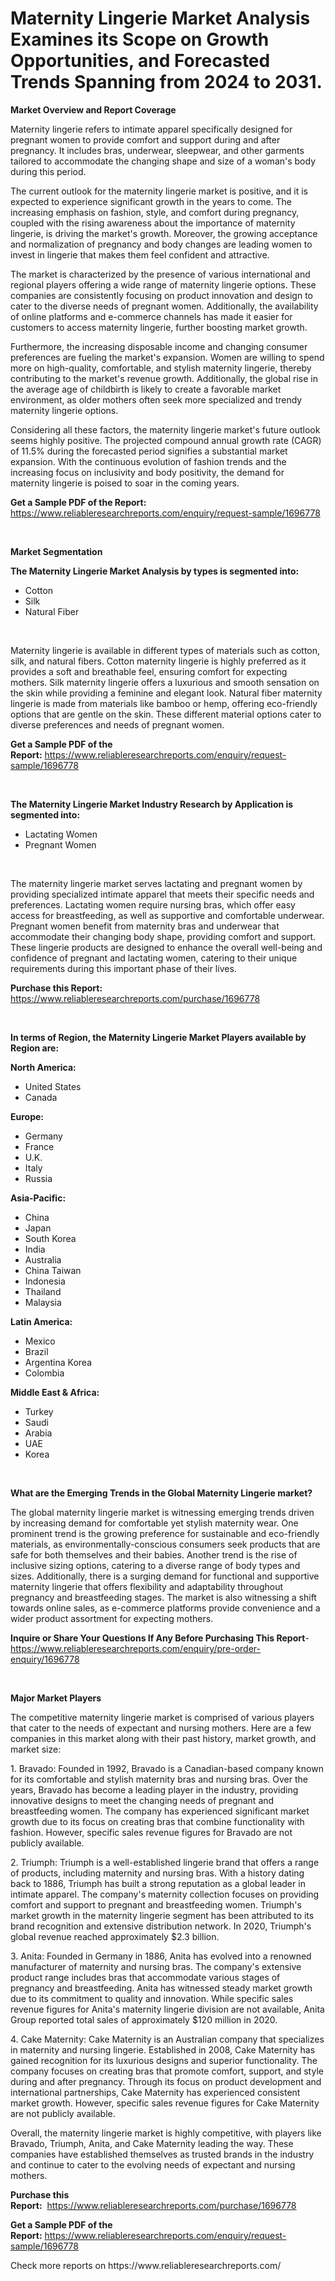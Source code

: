 <p><h1>Maternity Lingerie Market Analysis Examines its Scope on Growth Opportunities, and Forecasted Trends Spanning from 2024 to 2031.</h1></p><p><strong>Market Overview and Report Coverage</strong></p>
<p><p>Maternity lingerie refers to intimate apparel specifically designed for pregnant women to provide comfort and support during and after pregnancy. It includes bras, underwear, sleepwear, and other garments tailored to accommodate the changing shape and size of a woman's body during this period.</p><p>The current outlook for the maternity lingerie market is positive, and it is expected to experience significant growth in the years to come. The increasing emphasis on fashion, style, and comfort during pregnancy, coupled with the rising awareness about the importance of maternity lingerie, is driving the market's growth. Moreover, the growing acceptance and normalization of pregnancy and body changes are leading women to invest in lingerie that makes them feel confident and attractive.</p><p>The market is characterized by the presence of various international and regional players offering a wide range of maternity lingerie options. These companies are consistently focusing on product innovation and design to cater to the diverse needs of pregnant women. Additionally, the availability of online platforms and e-commerce channels has made it easier for customers to access maternity lingerie, further boosting market growth.</p><p>Furthermore, the increasing disposable income and changing consumer preferences are fueling the market's expansion. Women are willing to spend more on high-quality, comfortable, and stylish maternity lingerie, thereby contributing to the market's revenue growth. Additionally, the global rise in the average age of childbirth is likely to create a favorable market environment, as older mothers often seek more specialized and trendy maternity lingerie options.</p><p>Considering all these factors, the maternity lingerie market's future outlook seems highly positive. The projected compound annual growth rate (CAGR) of 11.5% during the forecasted period signifies a substantial market expansion. With the continuous evolution of fashion trends and the increasing focus on inclusivity and body positivity, the demand for maternity lingerie is poised to soar in the coming years.</p></p>
<p><strong>Get a Sample PDF of the Report:</strong> <a href="https://www.reliableresearchreports.com/enquiry/request-sample/1696778">https://www.reliableresearchreports.com/enquiry/request-sample/1696778</a></p>
<p>&nbsp;</p>
<p><strong>Market Segmentation</strong></p>
<p><strong>The Maternity Lingerie Market Analysis by types is segmented into:</strong></p>
<p><ul><li>Cotton</li><li>Silk</li><li>Natural Fiber</li></ul></p>
<p>&nbsp;</p>
<p><p>Maternity lingerie is available in different types of materials such as cotton, silk, and natural fibers. Cotton maternity lingerie is highly preferred as it provides a soft and breathable feel, ensuring comfort for expecting mothers. Silk maternity lingerie offers a luxurious and smooth sensation on the skin while providing a feminine and elegant look. Natural fiber maternity lingerie is made from materials like bamboo or hemp, offering eco-friendly options that are gentle on the skin. These different material options cater to diverse preferences and needs of pregnant women.</p></p>
<p><strong>Get a Sample PDF of the Report:</strong>&nbsp;<a href="https://www.reliableresearchreports.com/enquiry/request-sample/1696778">https://www.reliableresearchreports.com/enquiry/request-sample/1696778</a></p>
<p>&nbsp;</p>
<p><strong>The Maternity Lingerie Market Industry Research by Application is segmented into:</strong></p>
<p><ul><li>Lactating Women</li><li>Pregnant Women</li></ul></p>
<p>&nbsp;</p>
<p><p>The maternity lingerie market serves lactating and pregnant women by providing specialized intimate apparel that meets their specific needs and preferences. Lactating women require nursing bras, which offer easy access for breastfeeding, as well as supportive and comfortable underwear. Pregnant women benefit from maternity bras and underwear that accommodate their changing body shape, providing comfort and support. These lingerie products are designed to enhance the overall well-being and confidence of pregnant and lactating women, catering to their unique requirements during this important phase of their lives.</p></p>
<p><strong>Purchase this Report:</strong>&nbsp; <a href="https://www.reliableresearchreports.com/purchase/1696778">https://www.reliableresearchreports.com/purchase/1696778</a></p>
<p>&nbsp;</p>
<p><strong>In terms of Region, the Maternity Lingerie Market Players available by Region are:</strong></p>
<p>
    <p> <strong> North America: </strong>
        <ul>
            <li>United States</li>
            <li>Canada</li>
        </ul>
        </p> 
    <p> <strong> Europe: </strong>
        <ul>
            <li>Germany</li>
            <li>France</li>
            <li>U.K.</li>
            <li>Italy</li>
            <li>Russia</li>
        </ul>
        </p> 
    <p> <strong> Asia-Pacific: </strong>
        <ul>
            <li>China</li>
            <li>Japan</li>
            <li>South Korea</li>
            <li>India</li>
            <li>Australia</li>
            <li>China Taiwan</li>
            <li>Indonesia</li>
            <li>Thailand</li>
            <li>Malaysia</li>
        </ul>
        </p> 
    <p> <strong> Latin America: </strong>
        <ul>
            <li>Mexico</li>
            <li>Brazil</li>
            <li>Argentina Korea</li>
            <li>Colombia</li>
        </ul>
        </p> 
    <p> <strong> Middle East & Africa: </strong>
        <ul>
            <li>Turkey</li>
            <li>Saudi</li>
            <li>Arabia</li>
            <li>UAE</li>
            <li>Korea</li>
        </ul>
    </p>
    </p>
<p>&nbsp;</p>
<p><strong>What are the Emerging Trends in the Global Maternity Lingerie market?</strong></p>
<p><p>The global maternity lingerie market is witnessing emerging trends driven by increasing demand for comfortable yet stylish maternity wear. One prominent trend is the growing preference for sustainable and eco-friendly materials, as environmentally-conscious consumers seek products that are safe for both themselves and their babies. Another trend is the rise of inclusive sizing options, catering to a diverse range of body types and sizes. Additionally, there is a surging demand for functional and supportive maternity lingerie that offers flexibility and adaptability throughout pregnancy and breastfeeding stages. The market is also witnessing a shift towards online sales, as e-commerce platforms provide convenience and a wider product assortment for expecting mothers.</p></p>
<p><strong>Inquire or Share Your Questions If Any Before Purchasing This Report</strong>- <a href="https://www.reliableresearchreports.com/enquiry/pre-order-enquiry/1696778">https://www.reliableresearchreports.com/enquiry/pre-order-enquiry/1696778</a></p>
<p>&nbsp;</p>
<p><strong>Major Market Players</strong></p>
<p><p>The competitive maternity lingerie market is comprised of various players that cater to the needs of expectant and nursing mothers. Here are a few companies in this market along with their past history, market growth, and market size:</p><p>1. Bravado: Founded in 1992, Bravado is a Canadian-based company known for its comfortable and stylish maternity bras and nursing bras. Over the years, Bravado has become a leading player in the industry, providing innovative designs to meet the changing needs of pregnant and breastfeeding women. The company has experienced significant market growth due to its focus on creating bras that combine functionality with fashion. However, specific sales revenue figures for Bravado are not publicly available.</p><p>2. Triumph: Triumph is a well-established lingerie brand that offers a range of products, including maternity and nursing bras. With a history dating back to 1886, Triumph has built a strong reputation as a global leader in intimate apparel. The company's maternity collection focuses on providing comfort and support to pregnant and breastfeeding women. Triumph's market growth in the maternity lingerie segment has been attributed to its brand recognition and extensive distribution network. In 2020, Triumph's global revenue reached approximately $2.3 billion.</p><p>3. Anita: Founded in Germany in 1886, Anita has evolved into a renowned manufacturer of maternity and nursing bras. The company's extensive product range includes bras that accommodate various stages of pregnancy and breastfeeding. Anita has witnessed steady market growth due to its commitment to quality and innovation. While specific sales revenue figures for Anita's maternity lingerie division are not available, Anita Group reported total sales of approximately $120 million in 2020.</p><p>4. Cake Maternity: Cake Maternity is an Australian company that specializes in maternity and nursing lingerie. Established in 2008, Cake Maternity has gained recognition for its luxurious designs and superior functionality. The company focuses on creating bras that promote comfort, support, and style during and after pregnancy. Through its focus on product development and international partnerships, Cake Maternity has experienced consistent market growth. However, specific sales revenue figures for Cake Maternity are not publicly available.</p><p>Overall, the maternity lingerie market is highly competitive, with players like Bravado, Triumph, Anita, and Cake Maternity leading the way. These companies have established themselves as trusted brands in the industry and continue to cater to the evolving needs of expectant and nursing mothers.</p></p>
<p><strong>Purchase this Report:</strong>&nbsp;&nbsp;<a href="https://www.reliableresearchreports.com/purchase/1696778">https://www.reliableresearchreports.com/purchase/1696778</a></p>
<p></p>
<p><strong>Get a Sample PDF of the Report:</strong>&nbsp;<a href="https://www.reliableresearchreports.com/enquiry/request-sample/1696778">https://www.reliableresearchreports.com/enquiry/request-sample/1696778</a></p>
<p>Check more reports on https://www.reliableresearchreports.com/</p>